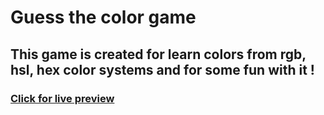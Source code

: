 # Guess the color game

## This game is created for learn colors from rgb, hsl, hex color systems and for some fun with it !

### [Click for live preview](https://colorsguessing.netlify.app/)

